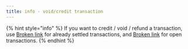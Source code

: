 ```yaml
---
title: info - void/credit transaction
---
```


{% hint style="info" %}
If you want to credit / void / refund a transaction, use [Broken link](broken-reference "mention") for already settled transactions, and [Broken link](broken-reference "mention") for open transactions.
{% endhint %}
